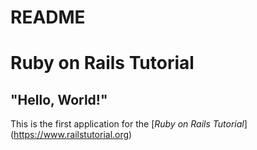# README

# Ruby on Rails Tutorial

## "Hello, World!"


This is the first application for the [*Ruby on Rails Tutorial*]
(https://www.railstutorial.org)


